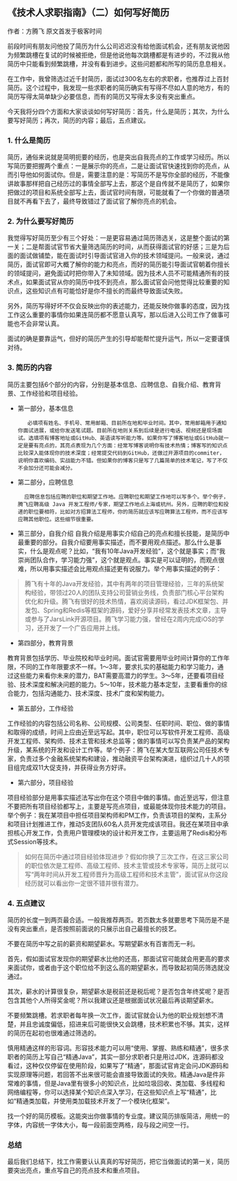 ## 《技术人求职指南》（二）如何写好简历

作者：方腾飞  原文首发于极客时间

前段时间有朋友问他投了简历为什么公司迟迟没有给他面试机会，还有朋友说他因为频繁跳槽在复试的时候被拒绝，但是他说他每次跳槽都是有进步的，不过我从他简历中只能看到频繁跳槽，并没有看到进步。这些问题都和所写的简历息息相关。

在工作中，我曾筛选过近千封简历，面试过300名左右的求职者，也推荐过上百封简历。这个过程中，我发现一些求职者的简历确实有写得不尽如人意的地方，有的简历写得太简单缺少必要信息，而有的简历又写得太多没有突出重点。

今天我将分四个方面和大家谈谈如何写好简历：首先，什么是简历；其次，为什么要写好简历；再次，简历的内容；最后，五点建议。


### 1. 什么是简历

简历，通俗来说就是简明扼要的经历，也是突出自我亮点的工作或学习经历。所以写简历要把握两个重点：一是展示你的亮点，二是让面试官快速找到你的亮点，从而引导他如何面试你。但是，需要注意的是：写简历不是写你全部的经历，不能像讲故事那样把自己经历过的事情全部写上去，那这个是自传就不是简历了，如果你把做过的项目和系统全部写上去，面试官时间有限，可能就看了一个你做的普通项目就不再看下去了，最终导致错过了面试官了解你亮点的机会。

### 2. 为什么要写好简历

我觉得写好简历至少有三个好处：一是更容易通过简历筛选关，这是整个面试的第一关；二是帮面试官节省大量筛选简历的时间，从而获得面试官的好感；三是为后面的面试做铺垫，能在面试时引导面试官进入你的技术领域提问。一般来说，通过简历，面试官即可大概了解你的能力和亮点，而好的简历能引导面试官朝着你擅长的领域提问，避免面试时把你带入了未知领域。因为技术人员不可能精通所有的技术点，如果面试官从你的简历中找不到亮点，那么面试官会问他觉得比较重要的知识点，这些知识点有可能恰好是你不擅长的而最终导致面试失败。

另外，简历写得好坏不仅会反映出你的表述能力，还能反映你做事的态度，因为找工作这么重要的事情你如果连简历都不愿意认真写，那以后进入公司工作了做事可能也不会非常认真。

面试的确是要靠运气，但好的简历产生的引导却能帮忙提升运气，所以一定要谨慎对待。

### 3. 简历的内容

简历主要包括6个部分的内容，分别是基本信息、应聘信息、自我介绍、教育背景、工作经验和项目经验。

- 第一部分，基本信息

         必填项有姓名、手机号、常用邮箱、目前所在地和毕业时间。其中，常用邮箱用于通知你面试进展，或给你发送笔试题。目前所在地则关系到后续是进行电话、视频还是现场面试。选填项有博客地址或GitHub、英语读写听能力等。如果你写了博客地址或GitHub就一定是要有亮点的，其亮点表现为几个方面：经常写博客说明你有技术热情；博客写的知识点比较深入能体现你的技术深度；经常提交代码到GitHub，还做过开源项目的commiter，说明你喜欢编码、实战能力不错。但如果你的博客只是写了几篇简单的技术笔记，写了不仅不会加分还可能会减分。

- 第二部分，应聘信息

        应聘信息包括应聘的职位和期望工作地。应聘职位和期望工作地可以写多个。举个例子，腾飞应聘高级 Java 开发工程师/专家，期望工作地点上海或杭州。另外，应聘的职位和投递的职位要相符，比如对方招算法工程师，你的简历就应该写应聘算法工程师，而不应该写应聘其他职位。这些细节很重要。

- 第三部分，自我介绍
 自我介绍是用事实介绍自己的亮点和擅长技能，是简历中最重要的部分。自我介绍要用事实描述，而不要用观点描述。那么什么是事实，什么是观点呢？比如，“我有10年Java开发经验”，这个就是事实；而“我崇尚团队合作，学习能力强”，这个就是观点。事实是可以证明的，而观点很难，所以用事实描述会比用观点描述更有说服力。举个用事实描述的例子：

 >腾飞有十年的Java开发经验，其中有两年的项目管理经验，三年的系统架构经验，带领过20人的团队支持公司营销业务线，负责部门核心平台架构优化和升级。腾飞有很好的技术热情，喜欢阅读源码，看过JDK框架包、并发包、Spring和Redis等框架的源码，爱好分享并经常发表技术文章，主导或参与了JarsLink开源项目。腾飞学习能力强，曾经在2周内完成iOS的学习，还开发了一个广告应用并上线。

- 第四部分，教育背景

 教育背景包括学历、毕业院校和毕业时间。面试官需要用毕业时间计算你的工作年限，不同的工作年限要求不一样。1～3年，要求扎实的基础能力和学习能力，通过这些能力来看你未来的潜力，BAT需要高潜力的学生。3～5年，还要看项目经验、技术深度和解决问题的能力。5～10年，技术能力基本定型，主要看重你的综合能力，包括沟通能力、技术深度、技术广度和架构能力。

- 第五部分，工作经验

 工作经验的内容包括公司名称、公司规模、公司类型、任职时间、职位、做的事情和取得的成绩，时间上应由近至远写起。其中，职位可以写软件开发工程师、高级开发工程师、架构师、技术主管和技术总监等；做的事情可以写负责某产品的架构升级，某系统的开发和设计工作等。举个例子：腾飞在某大型互联网公司任技术专家，负责过多个金融系统架构和建设，推动融资平台架构演进，组织过几十人的项目组完成双11大促支持，并获得业务方好评。 

- 第六部分，项目经验

 项目经验部分是用事实描述法写出你在这个项目中做的事情。由近至远写，但注意不要把所有项目经验都写上，主要是写亮点项目，或最能体现你技术能力的项目。举个例子：我在某项目中担任项目架构师和PM工作，负责该项目的架构，主系分和项目计划推进工作，推动5支团队60名人员开发完成该项目。我还在某项目中承担核心开发工作，负责用户管理模块的设计和开发工作，主要运用了Redis和分布式Session等技术。

> 如何在简历中通过项目经验体现进步？假如你换了三次工作，在这三家公司的职位依次是工程师、高级工程师、技术主管或技术专家等，简历上就可以写“两年时间从开发工程师晋升为高级工程师和技术主管”，面试官从你这段经历就可以看出你一定很不错并很有潜力。 

### 4. 五点建议

简历的长度一到两页最合适。一般我推荐两页。若页数太多就要思考下简历是不是没有突出重点，是否按照前面说的只展示出自己最擅长的技艺。

不要在简历中写之前的薪资和期望薪水。写期望薪水有百害而无一利。

首先，假如面试官发现你的期望薪水比他的还高，那面试官可能就会用更高的要求来面试你，或者由于这个职位给不到这么高的期望薪水，而导致起初简历筛选就没通过。

其次，薪水的计算很复杂，期望薪水是税前还是税后呢？是否包含年终奖呢？是否包含其他个人所得奖金呢？所以我建议还是根据面试状况最后再谈期望薪水。

不要频繁跳槽。若求职者每年换一次工作，面试官就会认为他的职业规划想不清楚，并且忠诚度偏低，招进来后可能很快又会跳槽，技术积累也不够。其实，这样的简历在起初也很难通过筛选的。

慎用精通这样的形容词。形容技术能力可以用“使用、掌握、熟练和精通”，很多求职者的简历上写自己“精通Java”，其实一部分求职者只是用过JDK，连源码都没看过，这种仅仅停留在使用阶段，如果写了“精通”，那面试官肯定会问JDK源码和实现原理等问题，若回答不出来很可能会直接导致面试的失败。精通Java是件非常难的事情，但是Java里有很多小的知识点，比如垃圾回收、类加载、多线程和网络编程等，你可以选择某个知识点深入学习，在这些知识点上写“精通”，比如“精通类加载，并使用类加载技术开发了一个模块化框架”。

找一个好的简历模板。这能突出你做事情的专业度。建议简历排版简洁，用统一的字体，内容统一字体大小，每一段前面空两格，段与段之间空一行。

### 总结

最后我们总结下，找工作需要认认真真的写好简历，把它当做面试的第一关，简历要突出亮点，重点写自己的亮点技术和重点项目。